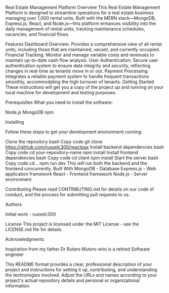 Real Estate Management Platform
Overview
This Real Estate Management Platform is designed to streamline operations for a real estate business managing over 1,000 rental units. Built with the MERN stack—MongoDB, Express.js, React, and Node.js—this platform enhances visibility into the daily management of rental units, tracking maintenance schedules, vacancies, and financial flows.

Features
Dashboard Overview: Provides a comprehensive view of all rental units, including those that are maintained, vacant, and currently occupied.
Financial Tracking: Monitor and manage variable costs and revenues to maintain up-to-date cash flow analysis.
User Authentication: Secure user authentication system to ensure data integrity and security, reflecting changes in real-time as tenants move in or out.
Payment Processing: Integrates a reliable payment system to handle frequent transactions smoothly, accommodating the high turnover of tenants.
Getting Started
These instructions will get you a copy of the project up and running on your local machine for development and testing purposes.

Prerequisites
What you need to install the software:

Node.js
MongoDB
npm 

Installing

Follow these steps to get your development environment running:

Clone the repository
bash
Copy code
git clone https://github.com/russelc300/reactpax
Install backend dependencies
bash
Copy code
cd your-repository-name
npm install
Install frontend dependencies
bash
Copy code
cd client
npm install
Start the server
bash
Copy code
cd ..
npm run dev
This will run both the backend and the frontend concurrently.
Built With
MongoDB - Database
Express.js - Web application framework
React - Frontend framework
Node.js - Server environment

Contributing
Please read CONTRIBUTING.md for details on our code of conduct, and the process for submitting pull requests to us.

Authors

Initial work - russelc300

License
This project is licensed under the MIT License - see the LICENSE.md file for details.

Acknowledgments

Inspiration from my father Dr Rutaro Mutoro who is a retired Software engineer 

This README format provides a clear, professional description of your project and instructions for setting it up, contributing, and understanding the technologies involved. Adjust the URLs and names according to your project's actual repository details and personal or organizational information.
